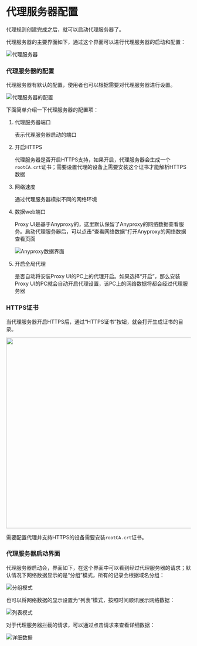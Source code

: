 # 代理服务器配置

代理规则创建完成之后，就可以启动代理服务器了。

代理服务器的主要界面如下，通过这个界面可以进行代理服务器的启动和配置：

![代理服务器](https://user-images.githubusercontent.com/5880320/64863611-dda40400-d667-11e9-95b0-66f6acb2ad06.jpg)

### 代理服务器的配置

代理服务器有默认的配置，使用者也可以根据需要对代理服务器进行设置。

![代理服务器的配置](https://user-images.githubusercontent.com/5880320/64863614-ded53100-d667-11e9-8eeb-016e6c329630.jpg)

下面简单介绍一下代理服务器的配置项：

1. 代理服务器端口
    
    表示代理服务器启动的端口

2. 开启HTTPS

    代理服务器是否开启HTTPS支持，如果开启，代理服务器会生成一个 `rootCA.crt`证书；需要设置代理的设备上需要安装这个证书才能解析HTTPS数据

3. 网络速度

    通过代理服务器模拟不同的网络环境

4. 数据web端口

    Proxy UI是基于Anyproxy的，这里默认保留了Anyproxy的网络数据查看服务。启动代理服务器后，可以点击“查看网络数据”打开Anyproxy的网络数据查看页面

    ![Anyproxy数据界面](https://user-images.githubusercontent.com/5880320/64863627-e4cb1200-d667-11e9-8866-57f77e8b58a5.jpg)

5. 开启全局代理

    是否自动将安装Proxy UI的PC上的代理开启。如果选择“开启”，那么安装Proxy UI的PC就会自动开启代理设置，该PC上的网络数据将都会经过代理服务器


### HTTPS证书

当代理服务器开启HTTPS后，通过“HTTPS证书”按钮，就会打开生成证书的目录。

<img src="https://user-images.githubusercontent.com/5880320/64863619-e1d02180-d667-11e9-9f7c-cbe3a457ad26.jpg" style="width: 520px">

需要配置代理并支持HTTPS的设备需要安装`rootCA.crt`证书。


### 代理服务器启动界面

代理服务器启动会，界面如下，在这个界面中可以看到经过代理服务器的请求；默认情况下网络数据显示的是“分组”模式，所有的记录会根据域名分组：

![分组模式](https://user-images.githubusercontent.com/5880320/66713021-db080c00-edd7-11e9-8145-650aa3add172.jpg)

也可以将网络数据的显示设置为“列表”模式，按照时间顺讯展示网络数据：

![列表模式](https://user-images.githubusercontent.com/5880320/66713076-916bf100-edd8-11e9-8814-278882d78802.jpg)


对于代理服务器拦截的请求，可以通过点击请求来查看详细数据：

![详细数据](https://user-images.githubusercontent.com/5880320/66713022-db080c00-edd7-11e9-9aae-dc5ddbb01ba0.jpg)

